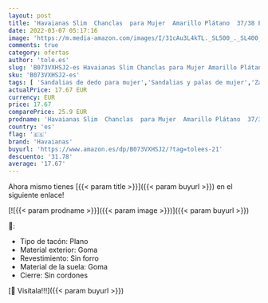 ```yaml
---
layout: post
title: 'Havaianas Slim  Chanclas  para Mujer  Amarillo Plátano  37/38 EU'
date: 2022-03-07 05:17:16
image: 'https://m.media-amazon.com/images/I/31cAu3L4kTL._SL500_._SL400_.jpg'
comments: true
category: ofertas
author: 'tole.es'
slug: 'B073VXHSJ2-es Havaianas Slim Chanclas para Mujer Amarillo Plátano 37/38 EU'
sku: 'B073VXHSJ2-es'
tags: [ 'Sandalias de dedo para mujer','Sandalias y palas de mujer','Zapatos','Zapatos para mujer','Zapatos y complementos','chanclas','havaianas', ]
actualPrice: 17.67 EUR
currency: EUR
price: 17.67
comparePrice: 25.9 EUR
prodname: 'Havaianas Slim  Chanclas  para Mujer  Amarillo Plátano  37/38 EU'
country: 'es'
flag: '🇪🇸'
brand: 'Havaianas'
buyurl: 'https://www.amazon.es/dp/B073VXHSJ2/?tag=tolees-21'
descuento: '31.78'
average: '17.67'
---
```


Ahora mismo tienes [{{< param title >}}]({{< param buyurl >}}) en el siguiente enlace!

[![{{< param prodname >}}]({{< param image >}})]({{< param buyurl >}})

🔎:

- Tipo de tacón: Plano
- Material exterior: Goma
- Revestimiento: Sin forro
- Material de la suela: Goma
- Cierre: Sin cordones

[🛒 Visítala!!!]({{< param buyurl >}})
